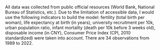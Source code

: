 All data was collected from public official resources (World Bank, National Bureau of Statistics, etc.). Due to the limitation of accessible data, I would use the following indicators to build the model: fertility (total birth per woman), life expectancy at birth (in years), university recruitment per 10k, urban population ratio, infant mortality (death per 10k before 3 weeks old), disposable income (in CNY), Consumer Price Index (CPI, 2010 standardized) were taken into account. There are 34 observations from 1989 to 2022.
